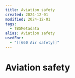 ```yaml
---
title: Aviation safety
created: 2024-12-01
modified: 2024-12-01
tags:
  - TBSMetadata
alias: Aviation safety
usedFor:
  - "[[660 Air safety]]"
---
```

# Aviation safety
